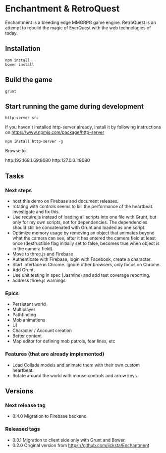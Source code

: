 # Enchantment & RetroQuest

Enchantment is a bleeding edge MMORPG game engine. RetroQuest is an attempt to rebuild the magic of EverQuest with the web technologies of today.

## Installation

```
npm install
bower install
```

## Build the game

```
grunt
```

## Start running the game during development

```
http-server src
```

If you haven't installed http-server already, install it by following instructions on https://www.npmjs.com/package/http-server

```
npm install http-server -g
```

Browse to

  http:192.168.1.69:8080
  http:127.0.0.1:8080



## Tasks

### Next steps

* host this demo on Firebase and document releases.
* rotating with controls seems to kill the performance of the heartbeat. investigate and fix this.
* Use require.js instead of loading all scripts into one file with Grunt, but only for my own scripts, not for dependencies. The dependencies should still be concatenated with Grunt and loaded as one script.
* Optimize memory usage by removing an object that animates beyond what the camera can see, after it has entered the camera field at least once (destructible flag initially set to false, becomes true when object is in the camera field).
* Move to three.js and Firebase
* Authenticate with Firebase, login with Facebook, create a character.
* Start interface in Chrome. Ignore other browsers, only focus on Chrome.
* Add Grunt.
* Use unit testing in spec (Jasmine) and add test coverage reporting.
* address three.js warnings

### Epics

* Persistent world
* Multiplayer
* Pathfinding
* Mob animations
* UI
* Character / Account creation
* Better content
* Map editor for defining mob patrols, fear lines, etc

### Features (that are already implemented)

* Load Collada models and animate them with their own custom heartbeat.
* Rotate around the world with mouse controls and arrow keys.

## Versions

### Next release tag

* 0.4.0 Migration to Firebase backend.

### Released tags

* 0.3.1 Migration to client side only with Grunt and Bower.
* 0.2.0 Original version from https://github.com/jicksta/Enchantment